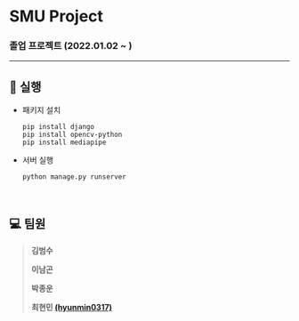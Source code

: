 # SMU Project

### 졸업 프로젝트 (2022.01.02 ~ )

---

## :book: 실행

* 패키지 설치
    ```
    pip install django
    pip install opencv-python
    pip install mediapipe
    ```

* 서버 실행
    ```
    python manage.py runserver
    ```

<br>

## :computer: 팀원 

> **김범수** 
>
> **이남곤**
> 
> **박종운**
> 
> **최현민 [(hyunmin0317)](https://github.com/hyunmin0317)**